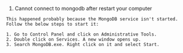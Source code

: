 
1. Cannot connect to mongodb after restart your computer
```
This happened probably because the MongoDB service isn't started. Follow the below steps to start it:

1. Go to Control Panel and click on Administrative Tools.
2. Double click on Services. A new window opens up.
3. Search MongoDB.exe. Right click on it and select Start.
```
